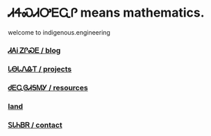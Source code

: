 # ᏗᏎᏍᏗᎤᎬᏩᎵ means mathematics.

welcome to indigenous.engineering

### [ᏗᎪᎥ ᏃᎵᏍᎬ / blog](https://IndigenousEngineering.github.io/blog/home.html)
### [ᏓᎾᏓᏁᎲᎢ / projects](https://IndigenousEngineering.github.io/projects/home.html)
### [ᏧᎬᏩᎶᏗᎦᎷᎩ / resources](https://IndigenousEngineering.github.io/resources/all.html)
### [land](https://IndigenousEngineering.github.io/about/land.html)
### [ᏚᏓᏂᏴᏒ / contact](https://IndigenousEngineering.github.io/about/contact.html)
